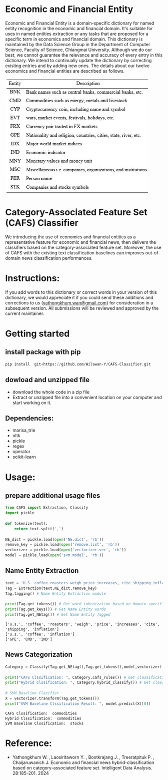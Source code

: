 # Economic and Financial Entity
Economic and Financial Entity is a domain-specific dictionary for named entity recognition in the economic and financial domain. It's suitable for uses in named entities extraction or any tasks that are proposed for a specific term in economics and financial domain. This dictionary is maintained by the Data Science Group in the Department of Computer Science, Faculty of Science, Chiangmai University. Although we do our best, we cannot guarantee the relevance and accuracy of every entry in this dictionary. We intend to continually update the dictionary by correcting existing entries and by adding new ones. The details about our twelve economics and financial entities are described as follows. <br/>

![NE](https://github.com/Wilawan-Y/CAFS-Classifier/blob/main/entity.jpg?raw=true)

# Category-Associated Feature Set (CAFS) Classifier
We introducing the use of economics and financial entities as a representative feature for economic and financial news, then delivers the classifiers based on the category-associated feature set. Moreover, the use of CAFS with the existing text classification baselines can improves out-of-domain news classification performances.  <br/>
# Instructions:
If you add words to this dictionary or correct words in your version of this dictionary, we would appreciate it if you could send these additions and corrections to us (yathongkhum.wan@gmail.com) for consideration in a subsequent version. All submissions will be reviewed and approved by the current maintainer.

# Getting started
## install package with pip
```python
pip install  git+https://github.com/Wilawan-Y/CAFS-Classifier.git
```
## dowload and unzipped file 
- download the whole code in a zip file 
- Extract or unzipped file into a convenient location on your computer and start working on it.
  
## Dependencies:
- marisa_trie <br/>
- nltk <br/>
- pickle <br/>
- regex <br/>
- operator <br/>
- scikit-learn <br/>

# Usage:
## prepare additional usage files
```python
from CAFS import Extraction, Classify
import pickle

def tokenize(text):
    return text.split(',')

NE_dict = pickle.load(open('NE.dict', 'rb'))
remove_key = pickle.load(open('remove.list', 'rb'))
vectorizer = pickle.load(open('vectorizer.vec', 'rb'))
model = pickle.load(open('svm.model', 'rb'))
```
## Name Entity Extraction
```python
text = 'U.S. coffee roasters weigh price increases, cite shipping inflation'
Tag = Extraction(text,NE_dict,remove_key)
Tag.tagging() # Name Entity Extraction module

print(Tag.get_tokens()) # Get word tokenization based on domain-specific dictionary
print(Tag.get_keys()) # Get Name Entity words
print(Tag.get_NEtag()) # Get Name Entity Tagged
```
```
['u.s.', 'coffee', 'roasters', 'weigh', 'price', 'increases', 'cite', 'shipping', 'inflation']
['u.s.', 'coffee', 'inflation']
['GPE', 'CMD', 'IND']
```
## News Categorization
```python
Category = Classify(Tag.get_NEtag(),Tag.get_tokens(),model,vectorizer)

print("CAFS Clssification: ", Category.cafs_rules()) # Get classification result from CAFS Clasifier
print("Hybrid Clssification: ", Category.hybrid_classify()) # Get classification result from Hybrid Approach

# SVM Baseline Clasifier
X = vectorizer.transform(Tag.get_tokens())
print("SVM Baseline Clssification Result: ", model.predict(X)[0])
```
```
CAFS Clssification:  commodities
Hybrid Clssification:  commodities
SVM Baseline Clssification:  stocks
```
# Reference:
- Yathongkhum W. , Laosiritaworn Y. , Bootkrajang J. , Treeratpituk P. , Chaijaruwanich J. Economic and financial news hybrid-classification based on category-associated feature set. Intelligent Data Analysis. 28:185-201. 2024
